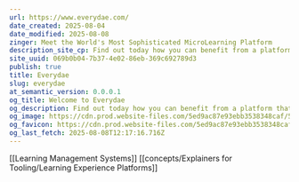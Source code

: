 ```yaml
---
url: https://www.everydae.com/
date_created: 2025-08-04
date_modified: 2025-08-08
zinger: Meet the World's Most Sophisticated MicroLearning Platform
description_site_cp: Find out today how you can benefit from a platform that applies over 20,000+ hours of instructional design with the latest advancements in learning science.
site_uuid: 069b0b04-7b37-4e02-86eb-369c692789d3
publish: true
title: Everydae
slug: everydae
at_semantic_version: 0.0.0.1
og_title: Welcome to Everydae
og_description: Find out today how you can benefit from a platform that applies over 20,000+ hours of instructional design with the latest advancements in learning science.
og_image: https://cdn.prod.website-files.com/5ed9ac87e93ebb3538348caf/5f04faa75c64237f43a1b685_icon-app-everydae.jpg
og_favicon: https://cdn.prod.website-files.com/5ed9ac87e93ebb3538348caf/5f04fb4e057f3675ff346366_icon-everydae-favicon.png
og_last_fetch: 2025-08-08T12:17:16.716Z
---
```

[[Learning Management Systems]]
[[concepts/Explainers for Tooling/Learning Experience Platforms]]
